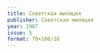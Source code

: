 ```yaml
---
title: Советская милиция
publisher: Советская милиция
year: 1987
issue: 5
format: 70×108/16
---
```

